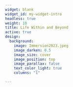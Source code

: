 ```yaml
---
widget: blank
widget_id: my-widget-intro
headless: true
weight: 10
title: Life Within and Beyond
active: true
design:
  background:
    image: Immersion2023.jpeg
    image_darken: 0.5
    image_size: cover
    image_position: top
    image_parallax: false
    text_color_light: true
    columns: "1"

---
```

